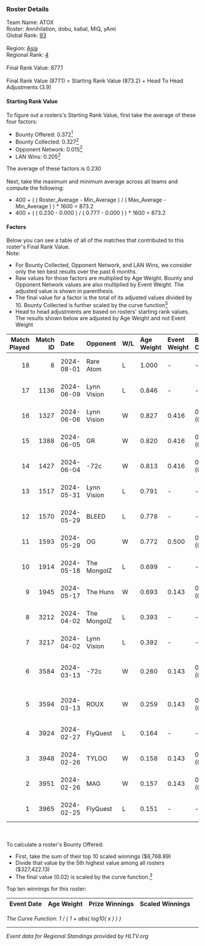 ### Roster Details<br />
Team Name: ATOX<br />
Roster: Annihilation, dobu, kabal, MiQ, yAmi<br />
Global Rank: [93](../standings_global.md)<br />
<br />
Region: [Asia]( ../standings_asia.md)<br />
Regional Rank: [4]( ../standings_asia.md)<br />
<br />
Final Rank Value:  877.1<br />
<br />
Final Rank Value (877.1) = Starting Rank Value (873.2) + Head To Head Adjustments (3.9)<br />

#### Starting Rank Value<br />
To figure out a rosters's Starting Rank Value, first take the average of these four factors:<br />
- Bounty Offered: 0.372[<sup>1</sup>](#table2)
- Bounty Collected: 0.327[<sup>2</sup>](#table1)
- Opponent Network: 0.015[<sup>2</sup>](#table1)
- LAN Wins: 0.205[<sup>2</sup>](#table1)

The average of these factors is 0.230<br />
<br />
Next, take the maximum and minimum average across all teams and compute the following:<br />
- 400 + ( ( Roster_Average - Min_Average ) / ( Max_Average - Min_Average ) ) * 1600 = 873.2
- 400 + ( ( 0.230 - 0.000 ) / ( 0.777 - 0.000 ) ) * 1600 = 873.2


#### Factors<br />
Below you can see a table of all of the matches that contributed to this roster's Final Rank Value.<br />
Note:<br />

- For Bounty Collected, Opponent Network, and LAN Wins, we consider only the ten best results over the past 6 months.
- Raw values for those factors are multiplied by Age Weight. Bounty and Opponent Network values are also multiplied by Event Weight. The adjusted value is shown in parenthesis.
- The final value for a factor is the total of its adjusted values divided by 10. Bounty Collected is further scaled by the curve function[<sup>3</sup>](#curveFunction)
- Head to head adjustments are based on rosters' starting rank values. The results shown below are adjusted by Age Weight and not Event Weight
<span id="table1"></span><br />


| Match Played | Match ID | Date       | Opponent    | W/L | Age Weight | Event Weight | Bounty Collected | Opponent Network | LAN Wins  | H2H Adj. | Roster                                |
| -: | -: | :- | :- | :- | :- | :- | :- | :- | :- | -: | :- |
|           18 |        8 | 2024-08-01 | Rare Atom   | L   | 1.000      | -            | -                | -                | -         |   -20.50 | Annihilation, dobu, kabal, MiQ, yAmi  |
|           17 |     1136 | 2024-06-09 | Lynn Vision | L   | 0.846      | -            | -                | -                | -         |    -9.81 | Annihilation, dobu, kabal, MiQ, Zesta |
|           16 |     1327 | 2024-06-06 | Lynn Vision | W   | 0.827      | 0.416        | 0.080 (0.027)    | 0.157 (0.054)    | 0 (0.000) |    16.66 | Annihilation, dobu, kabal, MiQ, Zesta |
|           15 |     1388 | 2024-06-05 | GR          | W   | 0.820      | 0.416        | 0.008 (0.003)    | 0.076 (0.026)    | 0 (0.000) |     5.89 | Annihilation, dobu, kabal, MiQ, Zesta |
|           14 |     1427 | 2024-06-04 | -72c        | W   | 0.813      | 0.416        | 0.003 (0.001)    | 0.039 (0.013)    | 0 (0.000) |     5.43 | Annihilation, dobu, kabal, MiQ, Zesta |
|           13 |     1517 | 2024-05-31 | Lynn Vision | L   | 0.791      | -            | -                | -                | -         |    -8.61 | Annihilation, dobu, kabal, MiQ, Zesta |
|           12 |     1570 | 2024-05-29 | BLEED       | L   | 0.778      | -            | -                | -                | -         |    -1.52 | Annihilation, dobu, kabal, MiQ, Zesta |
|           11 |     1593 | 2024-05-29 | OG          | W   | 0.772      | 0.500        | 0.143 (0.055)    | 0.132 (0.051)    | 1 (0.772) |    17.27 | Annihilation, dobu, kabal, MiQ, Zesta |
|           10 |     1914 | 2024-05-18 | The MongolZ | L   | 0.699      | -            | -                | -                | -         |    -0.07 | Annihilation, dobu, kabal, MiQ, Zesta |
|            9 |     1945 | 2024-05-17 | The Huns    | W   | 0.693      | 0.143        | 0.000 (0.000)    | 0.003 (0.000)    | 1 (0.693) |     1.37 | Annihilation, dobu, kabal, MiQ, Zesta |
|            8 |     3212 | 2024-04-02 | The MongolZ | L   | 0.393      | -            | -                | -                | -         |    -0.04 | Annihilation, dobu, kabal, MiQ, Zesta |
|            7 |     3217 | 2024-04-02 | Lynn Vision | L   | 0.392      | -            | -                | -                | -         |    -4.06 | Annihilation, dobu, kabal, MiQ, Zesta |
|            6 |     3584 | 2024-03-13 | -72c        | W   | 0.260      | 0.143        | 0.000 (0.000)    | 0.010 (0.000)    | 0 (0.000) |     0.55 | dobu, FlyNN, kabal, MiQ, Zesta        |
|            5 |     3594 | 2024-03-13 | ROUX        | W   | 0.259      | 0.143        | 0.000 (0.000)    | 0.000 (0.000)    | 0 (0.000) |     0.54 | dobu, FlyNN, kabal, MiQ, Zesta        |
|            4 |     3924 | 2024-02-27 | FlyQuest    | L   | 0.164      | -            | -                | -                | -         |    -0.80 | AccuracyTG, dobu, kabal, MiQ, Zesta   |
|            3 |     3948 | 2024-02-26 | TYLOO       | W   | 0.158      | 0.143        | 0.020 (0.000)    | 0.094 (0.002)    | 1 (0.158) |     1.79 | AccuracyTG, dobu, kabal, MiQ, Zesta   |
|            2 |     3951 | 2024-02-26 | MAG         | W   | 0.157      | 0.143        | 0.000 (0.000)    | 0.009 (0.000)    | 1 (0.157) |     0.52 | AccuracyTG, dobu, kabal, MiQ, Zesta   |
|            1 |     3965 | 2024-02-25 | FlyQuest    | L   | 0.151      | -            | -                | -                | -         |    -0.73 | AccuracyTG, dobu, kabal, MiQ, Zesta   |

<br />
<span id="table2"></span><br />
To calculate a roster's Bounty Offered:<br />

- First, take the sum of their top 10 scaled winnings ($6,768.89)
- Divide that value by the 5th highest value among all rosters ($327,422.13)
- The final value (0.02) is scaled by the curve function.[<sup>3</sup>](#curveFunction)

Top ten winnings for this roster:<br />

| Event Date | Age Weight | Prize Winnings | Scaled Winnings |
| :- | -: | :- | :- |


<span id="curveFunction"></span>_The Curve Function: 1 / ( 1 + abs( log10( x ) ) )_<br />

---
_Event data for Regional Standings provided by HLTV.org_<br />
